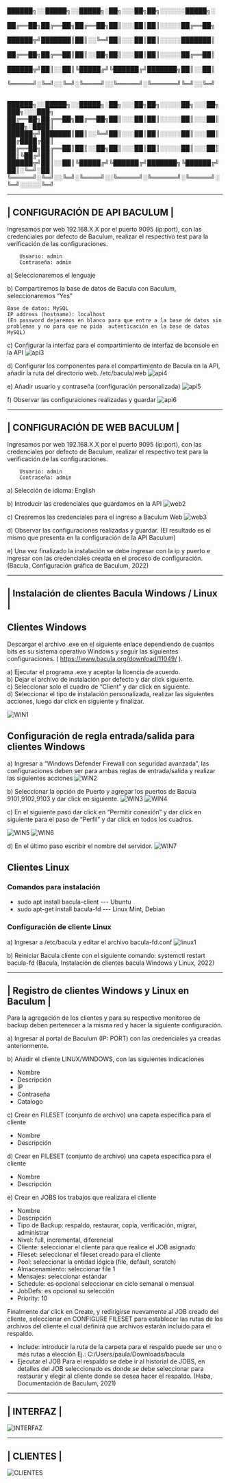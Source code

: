 
██████╗░░█████╗░░█████╗░██╗░░░██╗██╗░░░░░░█████╗░  
██╔══██╗██╔══██╗██╔══██╗██║░░░██║██║░░░░░██╔══██╗  
██████╦╝███████║██║░░╚═╝██║░░░██║██║░░░░░███████║  
██╔══██╗██╔══██║██║░░██╗██║░░░██║██║░░░░░██╔══██║  
██████╦╝██║░░██║╚█████╔╝╚██████╔╝███████╗██║░░██║  
╚═════╝░╚═╝░░╚═╝░╚════╝░░╚═════╝░╚══════╝╚═╝░░╚═╝  

██████╗░░█████╗░░█████╗░██╗░░░██╗██╗░░░░░██╗░░░██╗███╗░░░███╗
██╔══██╗██╔══██╗██╔══██╗██║░░░██║██║░░░░░██║░░░██║████╗░████║
██████╦╝███████║██║░░╚═╝██║░░░██║██║░░░░░██║░░░██║██╔████╔██║
██╔══██╗██╔══██║██║░░██╗██║░░░██║██║░░░░░██║░░░██║██║╚██╔╝██║
██████╦╝██║░░██║╚█████╔╝╚██████╔╝███████╗╚██████╔╝██║░╚═╝░██║
╚═════╝░╚═╝░░╚═╝░╚════╝░░╚═════╝░╚══════╝░╚═════╝░╚═╝░░░░░╚═╝


----------------------------------------------------------------------
|                CONFIGURACIÓN DE API BACULUM                        |
----------------------------------------------------------------------

Ingresamos por web 192.168.X.X por el puerto 9095 (ip:port), con las credenciales por defecto de Baculum, realizar el respectivo test para la verificación de las configuraciones.
        
        Usuario: admin 
        Contraseña: admin

a)	Seleccionaremos el lenguaje

b)	Compartiremos la base de datos de Bacula con Baculum, seleccionaremos “Yes” 
  
    Base de datos: MySQL
    IP address (hostname): localhost
    (En password dejaremos en blanco para que entre a la base de datos sin problemas y no para que no pida  autenticación en la base de datos MySQL)

c)	Configurar la interfaz para el compartimiento de interfaz de bconsole en la API
    ![api3](https://user-images.githubusercontent.com/103973381/228109440-b5f7ce07-b318-499a-b5df-78f708087198.png)

d)	Configurar los componentes para el compartimiento de Bacula en la API, añadir la ruta del directorio web.
        /etc/bacula/web
        ![api4](https://user-images.githubusercontent.com/103973381/228301704-e8e65fd0-89eb-4951-9349-dbbfd1551137.png)

e)	Añadir usuario y contraseña (configuración personalizada)
        ![api5](https://user-images.githubusercontent.com/103973381/228329343-41a5ca2e-fc26-42b3-a96d-2fa22b74e191.png)

f)	Observar las configuraciones realizadas y guardar
        ![api6](https://user-images.githubusercontent.com/103973381/228331216-3bf9079b-c6ee-4893-ade3-5aefb08ef3ff.png)


----------------------------------------------------------------------
|                    CONFIGURACIÓN DE WEB BACULUM                    |
----------------------------------------------------------------------

Ingresamos por web 192.168.X.X por el puerto 9095 (ip:port), con las credenciales por defecto de Baculum, realizar el respectivo test para la verificación de las configuraciones.

        Usuario: admin 
        Contraseña: admin
        
a)	Selección de idioma: English

b)	Introducir las credenciales que guardamos en la API
![web2](https://user-images.githubusercontent.com/103973381/229323884-0c2e52bc-0be2-4ca5-ad8e-abda2a5192d1.png)

c)	Crearemos las credenciales para el ingreso a Baculum Web
![web3](https://user-images.githubusercontent.com/103973381/229323925-133886ca-714e-455f-9064-617a86dcc8e3.png)

d)	Observar las configuraciones realizadas y guardar.
    (El resultado es el mismo que presenta en la configuración de la API Baculum)

e)	Una vez finalizado la instalación se debe ingresar con la ip y puerto e ingresar con las credenciales creada en el proceso de configuración.
        (Bacula, Configuración gráfica de Baculum, 2022)

----------------------------------------------------------------------
|         Instalación de clientes Bacula Windows / Linux             |
----------------------------------------------------------------------

## Clientes Windows
Descargar el archivo .exe en el siguiente enlace dependiendo de cuantos bits es su sistema operativo Windows y seguir las siguientes configuraciones.          ( https://www.bacula.org/download/11049/ ).

a)	Ejecutar el programa .exe y aceptar la licencia de acuerdo.     
b)	Dejar el archivo de instalación por defecto y dar click siguiente.      
c)	Seleccionar solo el cuadro de “Client” y dar click en siguiente.        
d)	Seleccionar el tipo de instalación personalizada, realizar las siguientes acciones, luego dar click en siguiente y finalizar.

![WIN1](https://user-images.githubusercontent.com/103973381/229324850-c18e6ef6-ede5-469a-9e98-3060cfa01449.png)

## Configuración de regla entrada/salida para clientes Windows  
a)	Ingresar a “Windows Defender Firewall con seguridad avanzada”, las configuraciones deben ser para ambas reglas de entrada/salida y realizar las                         siguientes acciones
![WIN2](https://user-images.githubusercontent.com/103973381/229324936-cf76809d-fb53-4ca1-a3f7-8094dcd0b544.png)

b)	Seleccionar la opción de Puerto y agregar los puertos de Bacula 9101,9102,9103 y dar click en siguiente.
![WIN3](https://user-images.githubusercontent.com/103973381/229325003-b60fe625-4a2d-4dc9-a6a8-b0e8aa0e19dd.png)
![WIN4](https://user-images.githubusercontent.com/103973381/229325064-744ef3d8-95c9-41bd-a6cd-de2264dde609.png)

c)	En el siguiente paso dar click en “Permitir conexión” y dar click en siguiente para el paso de “Perfil” y dar click en todos los cuadros.

![WIN5](https://user-images.githubusercontent.com/103973381/229325136-cf4e699c-8387-4549-86d0-04dc1c0ce989.png)
![WIN6](https://user-images.githubusercontent.com/103973381/229325230-7e8b5cfc-d461-49c1-8bd4-10c4f1d56fa0.png)

d)	En el último paso escribir el nombre del servidor.
![WIN7](https://user-images.githubusercontent.com/103973381/229325242-7563d088-7ebe-4d7e-b071-d194bf074f0c.png)


## Clientes Linux

### Comandos para instalación
-	sudo apt install bacula-client --- Ubuntu
-	sudo apt-get install bacula-fd --- Linux Mint, Debian

### Configuración de cliente Linux
a)	Ingresar a /etc/bacula y editar el archivo bacula-fd.conf
![linux1](https://user-images.githubusercontent.com/103973381/229325435-09f9a5fe-ccdb-4062-879c-866068d4d715.png)

b)	Reiniciar Bacula cliente con el siguiente comando: systemctl restart bacula-fd
(Bacula, Instalación de clientes bacula Windows y Linux, 2022)

----------------------------------------------------------------------
|        Registro de clientes Windows y Linux en Baculum             |
----------------------------------------------------------------------
Para la agregación de los clientes y para su respectivo monitoreo de backup deben pertenecer a la misma red y hacer la siguiente configuración.

a)	Ingresar al portal de Baculum (IP: PORT) con las credenciales ya creadas anteriormente.

b)	Añadir el cliente LINUX/WINDOWS, con las siguientes indicaciones
-	Nombre 
-	Descripción 
-	IP
-	Contraseña
-	Catalogo

c)	Crear en FILESET (conjunto de archivo) una capeta específica para el cliente
-	Nombre
-	Descripción

d)	Crear en FILESET (conjunto de archivo) una capeta específica para el cliente
-	Nombre
-	Descripción

e)	Crear en JOBS los trabajos que realizara el cliente
-	Nombre
-	Descripción
-	Tipo de Backup: respaldo, restaurar, copia, verificación, migrar, administrar
-	Nivel: full, incremental, diferencial
-	Cliente: seleccionar el cliente para que realice el JOB asignado
-	Fileset: seleccionar el fileset creado para el cliente
-	Pool: seleccionar la entidad lógica (file, default, scratch)
-	Almacenamiento: seleccionar file 1
-	Mensajes: seleccionar estándar
-	Schedule: es opcional seleccionar en ciclo semanal o mensual
-	JobDefs: es opcional su selección
-	Priority: 10

Finalmente dar click en Create, y redirigirse nuevamente al JOB creado del cliente, seleccionar en CONFIGURE FILESET para establecer las rutas de los archivos del cliente el cual definirá que archivos estarán incluido para el respaldo.
-	Include: introducir la ruta de la carpeta para el respaldo puede ser uno o más rutas a elección Ej.: C:/Users/paula/Downloads/bacula
-	Ejecutar el JOB
Para el respaldo se debe ir al historial de JOBS, en detalles del JOB seleccionado es donde se debe seleccionar para restaurar y elegir al cliente donde se desea hacer el respaldo.
(Haba, Documentación de Baculum, 2021)


----------------------------------------------------------------------
|                           INTERFAZ                                 |
----------------------------------------------------------------------
![INTERFAZ](https://user-images.githubusercontent.com/103973381/229325867-f2295e17-b192-43f0-a772-d7c24f6dd0ec.png)

----------------------------------------------------------------------
|                           CLIENTES                                |
----------------------------------------------------------------------
![CLIENTES](https://user-images.githubusercontent.com/103973381/229325998-283a2e3a-0695-450e-873f-7cdbd85ec648.png)
